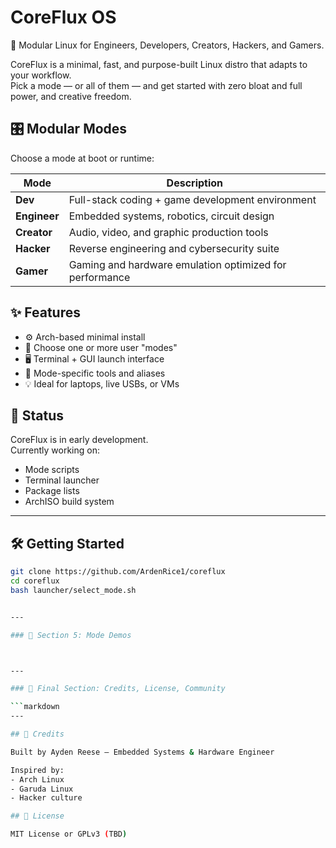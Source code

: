 # CoreFlux OS

🚀 Modular Linux for Engineers, Developers, Creators, Hackers, and Gamers.

CoreFlux is a minimal, fast, and purpose-built Linux distro that adapts to your workflow.  
Pick a mode — or all of them — and get started with zero bloat and full power, and creative freedom.

## 🎛️ Modular Modes

Choose a mode at boot or runtime:

| Mode     | Description |
|----------|-------------|
| **Dev**      | Full-stack coding + game development environment |
| **Engineer** | Embedded systems, robotics, circuit design |
| **Creator**  | Audio, video, and graphic production tools |
| **Hacker**   | Reverse engineering and cybersecurity suite |
| **Gamer**    | Gaming and hardware emulation optimized for performance |

## ✨ Features

- ⚙️ Arch-based minimal install
- 🧩 Choose one or more user "modes"
- 🖥️ Terminal + GUI launch interface
- 🧰 Mode-specific tools and aliases
- 💡 Ideal for laptops, live USBs, or VMs

## 🚧 Status

CoreFlux is in early development.  
Currently working on:
- Mode scripts
- Terminal launcher
- Package lists
- ArchISO build system

---

## 🛠️ Getting Started

```bash
git clone https://github.com/ArdenRice1/coreflux
cd coreflux
bash launcher/select_mode.sh


---

### 🧱 Section 5: Mode Demos 



---

### 🧱 Final Section: Credits, License, Community

```markdown
---

## 🙌 Credits

Built by Ayden Reese — Embedded Systems & Hardware Engineer

Inspired by:
- Arch Linux
- Garuda Linux
- Hacker culture

## 🪪 License

MIT License or GPLv3 (TBD)
